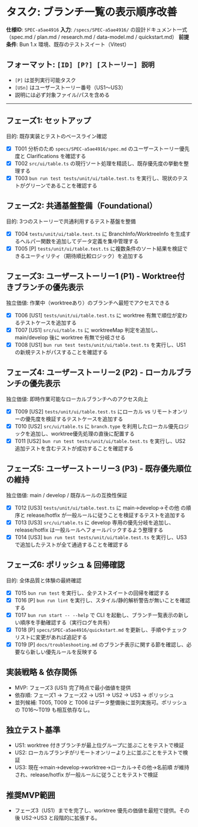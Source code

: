 # タスク: ブランチ一覧の表示順序改善

**仕様ID**: `SPEC-a5ae4916`
**入力**: `/specs/SPEC-a5ae4916/` の設計ドキュメント一式（spec.md / plan.md / research.md / data-model.md / quickstart.md）
**前提条件**: Bun 1.x 環境、既存のテストスイート（Vitest）

## フォーマット: `[ID] [P?] [ストーリー] 説明`

- `[P]` は並列実行可能タスク
- `[USn]` はユーザーストーリー番号（US1〜US3）
- 説明には必ず対象ファイル/パスを含める

---
## フェーズ1: セットアップ

目的: 既存実装とテストのベースライン確認

- [x] T001 分析のため `specs/SPEC-a5ae4916/spec.md` のユーザーストーリー優先度と Clarifications を確認する
- [x] T002 `src/ui/table.ts` の現行ソート処理を精読し、既存優先度の挙動を整理する
- [x] T003 `bun run test tests/unit/ui/table.test.ts` を実行し、現状のテストがグリーンであることを確認する

## フェーズ2: 共通基盤整備（Foundational）

目的: 3つのストーリーで共通利用するテスト基盤を整備

- [x] T004 `tests/unit/ui/table.test.ts` に BranchInfo/WorktreeInfo を生成するヘルパー関数を追加してデータ定義を集中管理する
- [x] T005 [P] `tests/unit/ui/table.test.ts` に複数条件のソート結果を検証できるユーティリティ（期待順比較ロジック）を追加する

## フェーズ3: ユーザーストーリー1 (P1) - Worktree付きブランチの優先表示

独立価値: 作業中（worktreeあり）のブランチへ最短でアクセスできる

- [x] T006 [US1] `tests/unit/ui/table.test.ts` に worktree 有無で順位が変わるテストケースを追加する
- [x] T007 [US1] `src/ui/table.ts` に worktreeMap 判定を追加し、main/develop 後に worktree 有無で分岐させる
- [x] T008 [US1] `bun run test tests/unit/ui/table.test.ts` を実行し、US1 の新規テストがパスすることを確認する

## フェーズ4: ユーザーストーリー2 (P2) - ローカルブランチの優先表示

独立価値: 即時作業可能なローカルブランチへのアクセス向上

- [x] T009 [US2] `tests/unit/ui/table.test.ts` にローカル vs リモートオンリーの優先度を検証するテストケースを追加する
- [x] T010 [US2] `src/ui/table.ts` に `branch.type` を利用したローカル優先ロジックを追加し、worktree優先処理の直後に配置する
- [x] T011 [US2] `bun run test tests/unit/ui/table.test.ts` を実行し、US2 追加テストを含むテストが成功することを確認する

## フェーズ5: ユーザーストーリー3 (P3) - 既存優先順位の維持

独立価値: main / develop / 既存ルールの互換性保証

- [x] T012 [US3] `tests/unit/ui/table.test.ts` に main→develop→その他 の順序と release/hotfix が一般ルールに従うことを検証するテストを追加する
- [x] T013 [US3] `src/ui/table.ts` に develop 専用の優先分岐を追加し、release/hotfix は一般ルールへフォールバックするよう整理する
- [x] T014 [US3] `bun run test tests/unit/ui/table.test.ts` を実行し、US3 で追加したテストが全て通過することを確認する

## フェーズ6: ポリッシュ & 回帰確認

目的: 全体品質と体験の最終確認

- [x] T015 `bun run test` を実行し、全テストスイートの回帰を確認する
- [x] T016 [P] `bun run lint` を実行し、スタイル/静的解析警告が無いことを確認する
- [x] T017 `bun run start -- --help` で CLI を起動し、ブランチ一覧表示の新しい順序を手動確認する（実行ログを共有）
- [x] T018 [P] `specs/SPEC-a5ae4916/quickstart.md` を更新し、手順やチェックリストに変更があれば追記する
- [x] T019 [P] `docs/troubleshooting.md` のブランチ表示に関する節を確認し、必要なら新しい優先ルールを反映する

## 実装戦略 & 依存関係

- MVP: フェーズ3 (US1) 完了時点で最小価値を提供
- 依存順: フェーズ1 → フェーズ2 → US1 → US2 → US3 → ポリッシュ
- 並列候補: T005, T009 と T006 はデータ整備後に並列実施可。ポリッシュの T016〜T019 も相互依存なし。

## 独立テスト基準

- US1: worktree 付きブランチが最上位グループに並ぶことをテストで検証
- US2: ローカルブランチがリモートオンリーより上に並ぶことをテストで検証
- US3: 現在→main→develop→worktree→ローカル→その他→名前順 が維持され、release/hotfix が一般ルールに従うことをテストで検証

## 推奨MVP範囲

- フェーズ3（US1）までを完了し、worktree 優先の価値を最短で提供。その後 US2→US3 と段階的に拡張する。
